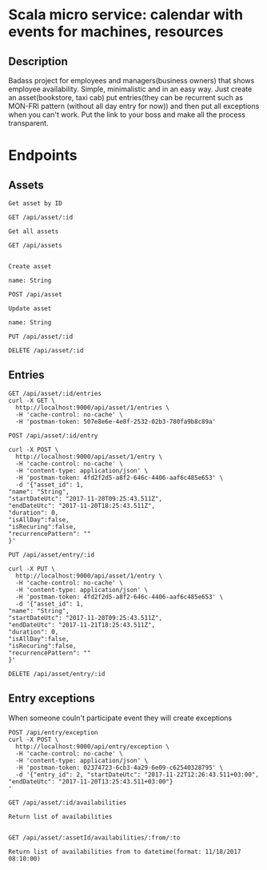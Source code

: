# Scala micro service: calendar with events for machines, resources


## Description

Badass project for employees and managers(business owners) that shows employee availability. Simple, minimalistic and in an easy way. Just create an asset(bookstore, taxi cab) put entries(they can be recurrent such as MON-FRI pattern (without all day entry for now)) and then put all exceptions when you can't work. Put the link to your boss and make all the process transparent. 


# Endpoints

## Assets
```
Get asset by ID

GET /api/asset/:id

Get all assets

GET /api/assets


Create asset

name: String

POST /api/asset

Update asset

name: String

PUT /api/asset/:id

DELETE /api/asset/:id

```


## Entries

```
GET /api/asset/:id/entries
curl -X GET \
  http://localhost:9000/api/asset/1/entries \
  -H 'cache-control: no-cache' \
  -H 'postman-token: 507e8e6e-4e8f-2532-02b3-780fa9b8c89a'

POST /api/asset/:id/entry

curl -X POST \
  http://localhost:9000/api/asset/1/entry \
  -H 'cache-control: no-cache' \
  -H 'content-type: application/json' \
  -H 'postman-token: 4fd2f2d5-a8f2-646c-4406-aaf6c485e653' \
  -d '{"asset_id": 1, 
"name": "String", 
"startDateUtc": "2017-11-20T09:25:43.511Z", 
"endDateUtc": "2017-11-20T18:25:43.511Z", 
"duration": 0,
"isAllDay":false,
"isRecuring":false,
"recurrencePattern": ""
}'

PUT /api/asset/entry/:id

curl -X PUT \
  http://localhost:9000/api/asset/1/entry \
  -H 'cache-control: no-cache' \
  -H 'content-type: application/json' \
  -H 'postman-token: 4fd2f2d5-a8f2-646c-4406-aaf6c485e653' \
  -d '{"asset_id": 1, 
"name": "String", 
"startDateUtc": "2017-11-20T09:25:43.511Z", 
"endDateUtc": "2017-11-21T18:25:43.511Z", 
"duration": 0,
"isAllDay":false,
"isRecuring":false,
"recurrencePattern": ""
}'

DELETE /api/asset/entry/:id
```

## Entry exceptions
When someone couln't participate event they will create exceptions

```
POST /api/entry/exception
curl -X POST \
  http://localhost:9000/api/entry/exception \
  -H 'cache-control: no-cache' \
  -H 'content-type: application/json' \
  -H 'postman-token: 02374723-6cb3-4a29-6e09-c62540328795' \
  -d '{"entry_id": 2, "startDateUtc": "2017-11-22T12:26:43.511+03:00", "endDateUtc": "2017-11-20T13:25:43.511+03:00"}
'

GET /api/asset/:id/availabilities

Return list of availabilities


GET /api/asset/:assetId/availabilities/:from/:to
 
Return list of availabilities from to datetime(format: 11/18/2017 08:10:00)


```


